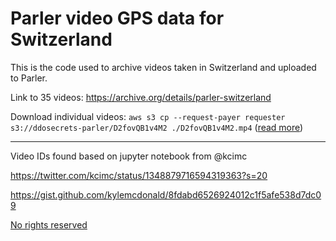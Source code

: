 # Parler video GPS data for Switzerland

This is the code used to archive videos taken in Switzerland and uploaded to Parler.

Link to 35 videos: https://archive.org/details/parler-switzerland

Download individual videos: `aws s3 cp --request-payer requester s3://ddosecrets-parler/D2fovQB1v4M2 ./D2fovQB1v4M2.mp4` ([read more](https://ddosecrets.com/wiki/Parler))

---

Video IDs found based on jupyter notebook from @kcimc

https://twitter.com/kcimc/status/1348879716594319363?s=20

https://gist.github.com/kylemcdonald/8fdabd6526924012c1f5afe538d7dc09

[No rights reserved](https://creativecommons.org/share-your-work/public-domain/cc0/)
